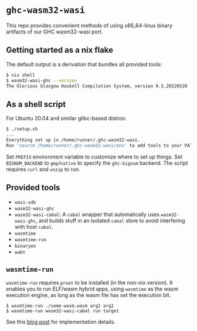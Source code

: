 # `ghc-wasm32-wasi`

This repo provides convenient methods of using x86_64-linux binary
artifacts of our GHC wasm32-wasi port.

## Getting started as a nix flake

The default output is a derivation that bundles all provided tools:

```sh
$ nix shell
$ wasm32-wasi-ghc --version
The Glorious Glasgow Haskell Compilation System, version 9.5.20220520
```

## As a shell script

For Ubuntu 20.04 and similar glibc-based distros:

```sh
$ ./setup.sh
...
Everything set up in /home/runner/.ghc-wasm32-wasi.
Run 'source /home/runner/.ghc-wasm32-wasi/env' to add tools to your PATH.
```

Set `PREFIX` environment variable to customize where to set up things.
Set `BIGNUM_BACKEND` to `gmp`/`native` to specify the `ghc-bignum`
backend. The script requires `curl` and `unzip` to run.

## Provided tools

- `wasi-sdk`
- `wasm32-wasi-ghc`
- `wasm32-wasi-cabal`: A `cabal` wrapper that automatically uses
  `wasm32-wasi-ghc`, and builds stuff in an isolated `cabal` store to
  avoid interfering with host `cabal`.
- `wasmtime`
- `wasmtime-run`
- `binaryen`
- `wabt`

## `wasmtime-run`

`wasmtime-run` requires `proot` to be installed (in the non-nix
version). It enables you to run ELF/wasm hybrid apps, using `wasmtime`
as the wasm execution engine, as long as the wasm file has set the
execution bit.

```
$ wasmtime-run ./some-wasm.wasm arg1 arg2
$ wasmtime-run wasm32-wasi-cabal run target
```

See this [blog
post](https://www.tweag.io/blog/2022-03-31-running-wasm-native-hybrid-code/)
for implementation details.
